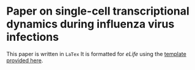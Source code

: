 # Paper on single-cell transcriptional dynamics during influenza virus infections
This paper is written in `LaTex`
It is formatted for *eLife* using the [template provided here](https://www.overleaf.com/latex/templates/elife-latex-template/csqxykvsnyxm#.WWZEfNPytBx).
